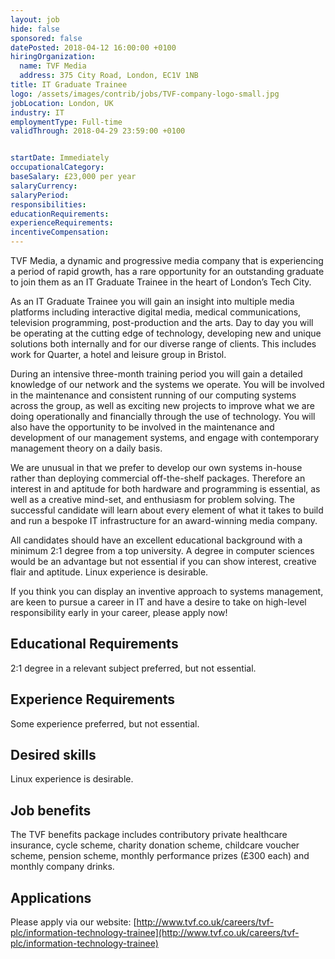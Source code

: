 ```yaml
---
layout: job
hide: false
sponsored: false
datePosted: 2018-04-12 16:00:00 +0100
hiringOrganization:
  name: TVF Media
  address: 375 City Road, London, EC1V 1NB
title: IT Graduate Trainee
logo: /assets/images/contrib/jobs/TVF-company-logo-small.jpg
jobLocation: London, UK
industry: IT
employmentType: Full-time
validThrough: 2018-04-29 23:59:00 +0100


startDate: Immediately
occupationalCategory:
baseSalary: £23,000 per year
salaryCurrency:
salaryPeriod:
responsibilities:
educationRequirements:
experienceRequirements:
incentiveCompensation:
---
```




TVF Media, a dynamic and progressive media company that is experiencing a period of rapid growth, has a rare opportunity for an outstanding graduate to join them as an IT Graduate Trainee in the heart of London’s Tech City.

As an IT Graduate Trainee you will gain an insight into multiple media platforms including interactive digital media, medical communications, television programming, post-production and the arts. Day to day you will be operating at the cutting edge of technology, developing new and unique solutions both internally and for our diverse range of clients. This includes work for Quarter, a hotel and leisure group in Bristol.

During an intensive three-month training period you will gain a detailed knowledge of our network and the systems we operate. You will be involved in the maintenance and consistent running of our computing systems across the group, as well as exciting new projects to improve what we are doing operationally and financially through the use of technology. You will also have the opportunity to be involved in the maintenance and development of our management systems, and engage with contemporary management theory on a daily basis.

We are unusual in that we prefer to develop our own systems in-house rather than deploying commercial off-the-shelf packages. Therefore an interest in and aptitude for both hardware and programming is essential, as well as a creative mind-set, and enthusiasm for problem solving. The successful candidate will learn about every element of what it takes to build and run a bespoke IT infrastructure for an award-winning media company.

All candidates should have an excellent educational background with a minimum 2:1 degree from a top university. A degree in computer sciences would be an advantage but not essential if you can show interest, creative flair and aptitude. Linux experience is desirable.

If you think you can display an inventive approach to systems management, are keen to pursue a career in IT and have a desire to take on high-level responsibility early in your career, please apply now!

## Educational Requirements

2:1 degree in a relevant subject preferred, but not essential.

## Experience Requirements

Some experience preferred, but not essential.

## Desired skills

Linux experience is desirable.

## Job benefits

The TVF benefits package includes contributory private healthcare insurance, cycle scheme, charity donation scheme, childcare voucher scheme, pension scheme, monthly performance prizes (£300 each) and monthly company drinks.

## Applications

Please apply via our website: [http://www.tvf.co.uk/careers/tvf-plc/information-technology-trainee](http://www.tvf.co.uk/careers/tvf-plc/information-technology-trainee)

